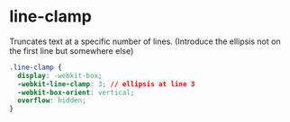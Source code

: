 # line-clamp

Truncates text at a specific number of lines. (Introduce the ellipsis not on the first line but somewhere else)

```css
.line-clamp {
  display: -webkit-box;
  -webkit-line-clamp: 3; // ellipsis at line 3
  -webkit-box-orient: vertical;  
  overflow: hidden;
}
```
